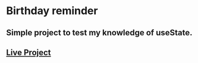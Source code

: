 # Birthday reminder

## Simple project to test my knowledge of useState. 

## [Live Project](https://react-app-birthday-reminder.netlify.app/)
